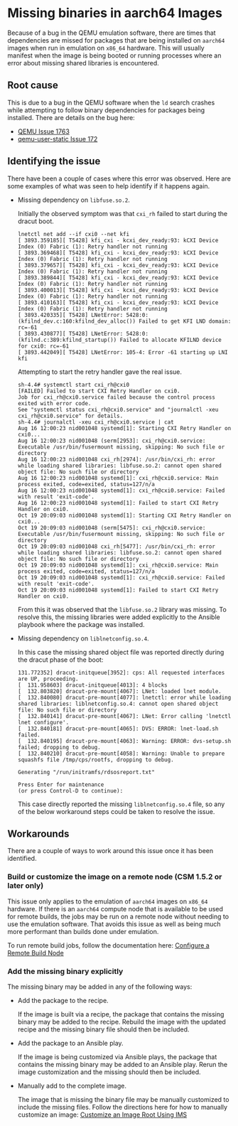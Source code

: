 # Missing binaries in aarch64 Images

Because of a bug in the QEMU emulation software, there are times that dependencies are missed
for packages that are being installed on `aarch64` images when run in emulation on `x86_64`
hardware. This will usually manifest when the image is being booted or running processes
where an error about missing shared libraries is encountered.

## Root cause

This is due to a bug in the QEMU software when the `ld` search crashes while attempting to
follow binary dependencies for packages being installed. There are details on the bug here:

* [QEMU Issue 1763](https://gitlab.com/qemu-project/qemu/-/issues/1763)
* [qemu-user-static Issue 172](https://github.com/multiarch/qemu-user-static/issues/172)

## Identifying the issue

There have been a couple of cases where this error was observed. Here are some examples of
what was seen to help identify if it happens again.

* Missing dependency on `libfuse.so.2`.

    Initially the observed symptom was that `cxi_rh` failed to start during the dracut boot.

    ```text
    lnetctl net add --if cxi0 --net kfi
    [ 3893.359185][ T5428] kfi_cxi - kcxi_dev_ready:93: kCXI Device Index (0) Fabric (1): Retry handler not running
    [ 3893.369468][ T5428] kfi_cxi - kcxi_dev_ready:93: kCXI Device Index (0) Fabric (1): Retry handler not running
    [ 3893.379657][ T5428] kfi_cxi - kcxi_dev_ready:93: kCXI Device Index (0) Fabric (1): Retry handler not running
    [ 3893.389844][ T5428] kfi_cxi - kcxi_dev_ready:93: kCXI Device Index (0) Fabric (1): Retry handler not running
    [ 3893.400013][ T5428] kfi_cxi - kcxi_dev_ready:93: kCXI Device Index (0) Fabric (1): Retry handler not running
    [ 3893.410163][ T5428] kfi_cxi - kcxi_dev_ready:93: kCXI Device Index (0) Fabric (1): Retry handler not running
    [ 3893.420335][ T5428] LNetError: 5428:0:(kfilnd_dev.c:160:kfilnd_dev_alloc()) Failed to get KFI LND domain: rc=-61
    [ 3893.430877][ T5428] LNetError: 5428:0:(kfilnd.c:389:kfilnd_startup()) Failed to allocate KFILND device for cxi0: rc=-61
    [ 3893.442049][ T5428] LNetError: 105-4: Error -61 starting up LNI kfi
    ```

    Attempting to start the retry handler gave the real issue.

    ```text
    sh-4.4# systemctl start cxi_rh@cxi0
    [FAILED] Failed to start CXI Retry Handler on cxi0.
    Job for cxi_rh@cxi0.service failed because the control process exited with error code.
    See "systemctl status cxi_rh@cxi0.service" and "journalctl -xeu cxi_rh@cxi0.service" for details.
    sh-4.4# journalctl -xeu cxi_rh@cxi0.service | cat
    Aug 16 12:00:23 nid001048 systemd[1]: Starting CXI Retry Handler on cxi0...
    Aug 16 12:00:23 nid001048 (serm[2953]: cxi_rh@cxi0.service: Executable /usr/bin/fusermount missing, skipping: No such file or directory
    Aug 16 12:00:23 nid001048 cxi_rh[2974]: /usr/bin/cxi_rh: error while loading shared libraries: libfuse.so.2: cannot open shared object file: No such file or directory
    Aug 16 12:00:23 nid001048 systemd[1]: cxi_rh@cxi0.service: Main process exited, code=exited, status=127/n/a
    Aug 16 12:00:23 nid001048 systemd[1]: cxi_rh@cxi0.service: Failed with result 'exit-code'.
    Aug 16 12:00:23 nid001048 systemd[1]: Failed to start CXI Retry Handler on cxi0.
    Oct 19 20:09:03 nid001048 systemd[1]: Starting CXI Retry Handler on cxi0...
    Oct 19 20:09:03 nid001048 (serm[5475]: cxi_rh@cxi0.service: Executable /usr/bin/fusermount missing, skipping: No such file or directory
    Oct 19 20:09:03 nid001048 cxi_rh[5477]: /usr/bin/cxi_rh: error while loading shared libraries: libfuse.so.2: cannot open shared object file: No such file or directory
    Oct 19 20:09:03 nid001048 systemd[1]: cxi_rh@cxi0.service: Main process exited, code=exited, status=127/n/a
    Oct 19 20:09:03 nid001048 systemd[1]: cxi_rh@cxi0.service: Failed with result 'exit-code'.
    Oct 19 20:09:03 nid001048 systemd[1]: Failed to start CXI Retry Handler on cxi0.
    ```

    From this it was observed that the `libfuse.so.2` library was missing. To resolve this, the missing libraries
    were added explicitly to the Ansible playbook where the package was installed.

* Missing dependency on `liblnetconfig.so.4`.

    In this case the missing shared object file was reported directly during the dracut phase of the boot:

    ```text
    131.772352] dracut-initqueue[3952]: cps: All requested interfaces are UP, proceeding.
    [  131.958603] dracut-initqueue[4013]: 4 blocks
    [  132.803820] dracut-pre-mount[4067]: LNet: loaded lnet module.
    [  132.840080] dracut-pre-mount[4077]: lnetctl: error while loading shared libraries: liblnetconfig.so.4: cannot open shared object file: No such file or directory
    [  132.840141] dracut-pre-mount[4067]: LNet: Error calling 'lnetctl lnet configure'.
    [  132.840181] dracut-pre-mount[4065]: DVS: ERROR: lnet-load.sh failed.
    [  132.840195] dracut-pre-mount[4063]: Warning: ERROR: dvs-setup.sh failed; dropping to debug.
    [  132.840210] dracut-pre-mount[4058]: Warning: Unable to prepare squashfs file /tmp/cps/rootfs, dropping to debug.

    Generating "/run/initramfs/rdsosreport.txt"

    Press Enter for maintenance
    (or press Control-D to continue): 
    ```

    This case directly reported the missing `liblnetconfig.so.4` file, so any of the below workaround steps
    could be taken to resolve the issue.

## Workarounds

There are a couple of ways to work around this issue once it has been identified.

### Build or customize the image on a remote node (CSM 1.5.2 or later only)

This issue only applies to the emulation of `aarch64` images on `x86_64` hardware. If there is
an `aarch64` compute node that is available to be used for remote builds, the jobs may be run
on a remote node without needing to use the emulation software. That avoids this issue as well
as being much more performant than builds done under emulation.

To run remote build jobs, follow the documentation here:
[Configure a Remote Build Node](../../operations/image_management/Configure_a_Remote_Build_Node.md)

### Add the missing binary explicitly

The missing binary may be added in any of the following ways:

* Add the package to the recipe.

    If the image is built via a recipe, the package that contains the missing binary
    may be added to the recipe. Rebuild the image with the updated recipe and the
    missing binary file should then be included.

* Add the package to an Ansible play.

    If the image is being customized via Ansible plays, the package that contains the
    missing binary may be added to an Ansible play. Rerun the image customization and
    the missing should then be included.

* Manually add to the complete image.

    The image that is missing the binary file may be manually customized to include the
    missing files. Follow the directions here for how to manually customize an image:
    [Customize an Image Root Using IMS](../../operations/image_management/Customize_an_Image_Root_Using_IMS.md)
